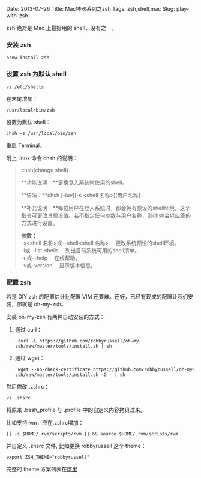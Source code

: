 Date: 2013-07-26
Title: Mac神器系列之zsh
Tags: zsh,shell,mac
Slug: play-with-zsh

zsh 绝对是 Mac 上最好用的 shell，没有之一。

### 安装 zsh

	brew install zsh

### 设置 zsh 为默认 shell

	vi /etc/shells

在末尾增加：

	/usr/local/bin/zsh

设置为默认 shell：

	chsh -s /usr/local/bin/zsh

重启 Terminal。

附上 linux 命令 chsh 的说明：

> chsh(change shell)
> 
> **功能说明：**更换登入系统时使用的shell。
> 
> **语法：**chsh [-luv][-s <shell 名称>][用户名称]
> 
> **补充说明：**每位用户在登入系统时，都会拥有预设的shell环境，这个指令可更改其预设值。若不指定任何参数与用户名称，则chsh会以应答的方式进行设置。
> 
> **参数：**  
> -s\<shell 名称>或--shell\<shell 名称> 　更改系统预设的shell环境。   
> -l或--list-shells 　列出目前系统可用的shell清单。  
> -u或--help 　在线帮助。  
> -v或-version 　显示版本信息。

### 配置 zsh

若是 DIY zsh 的配置估计比配置 VIM 还要难。还好，已经有现成的配置让我们安装，那就是 oh-my-zsh。

安装 oh-my-zsh 有两种自动安装的方式：

1. 通过 curl：

		curl -L https://github.com/robbyrussell/oh-my-zsh/raw/master/tools/install.sh | sh

2. 通过 wget：

		wget --no-check-certificate https://github.com/robbyrussell/oh-my-zsh/raw/master/tools/install.sh -O - | sh

然后修改 .zshrc：

	vi .zhsrc

将原来 .bash_profile 与 .profile 中的自定义内容拷贝过来。

比如支持rvm，应在.zshrc增加：

	[[ -s $HOME/.rvm/scripts/rvm ]] && source $HOME/.rvm/scripts/rvm

并自定义 .zhsrc 文件, 比如更换 robbyrussell 这个 theme：

	export ZSH_THEME="robbyrussell" 

完整的 theme 方案列表在[这里](https://github.com/robbyrussell/oh-my-zsh/wiki/themes)

 
 